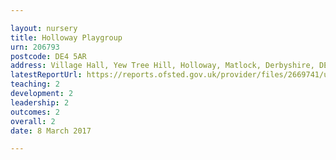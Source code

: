 ```yaml
---

layout: nursery
title: Holloway Playgroup
urn: 206793
postcode: DE4 5AR
address: Village Hall, Yew Tree Hill, Holloway, Matlock, Derbyshire, DE4 5AR
latestReportUrl: https://reports.ofsted.gov.uk/provider/files/2669741/urn/206793.pdf
teaching: 2
development: 2
leadership: 2
outcomes: 2
overall: 2
date: 8 March 2017

---
```

